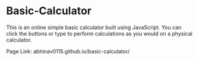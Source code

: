 # Basic-Calculator

This is an online simple basic calculator built using JavaScript. 
You can click the buttons or type to perform calculations as you would on a physical calculator.

Page Link: abhinav0115.github.io/basic-calculator/